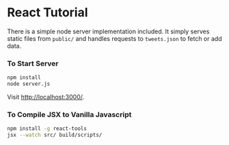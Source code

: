 # React Tutorial

There is a simple node server implementation included. It simply serves static files from `public/` and handles requests to `tweets.json` to fetch or add data. 


### To Start Server

```sh
npm install
node server.js
```

Visit <http://localhost:3000/>.


### To Compile JSX to Vanilla Javascript

```sh
npm install -g react-tools
jsx --watch src/ build/scripts/
```
